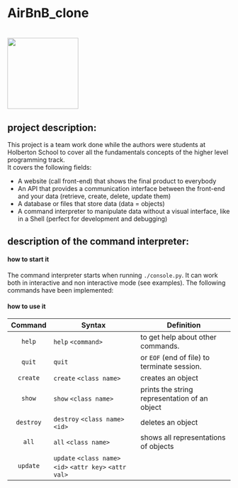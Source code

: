 # AirBnB_clone
# <img src="https://github.com/johncoleman83/AirBnB_clone/blob/master/dev/HBTN-hbnb-Final.png" width="160" height=auto />
## project description:

This project is a team work done while the authors were students at Holberton School to cover all the fundamentals concepts of the higher level programming track.   
It covers the following fields:
- A website (call front-end) that shows the final product to everybody
- An API that provides a communication interface between the front-end and your data (retrieve, create, delete, update them)
- A database or files that store data (data = objects)
- A command interpreter to manipulate data without a visual interface, like in a Shell (perfect for development and debugging)

## description of the command interpreter:
####     how to start it
The command interpreter starts when running `./console.py`.
It can work both in interactive and non interactive mode (see examples).
The following commands have been implemented:

####     how to use it
| Command  | Syntax                        |Definition                                    |  
|:-------: | ------------------------------|----------------|
| `help`   |`help` `<command>`               |to get help about other commands.             |  
| `quit`   |`quit`                         |or `EOF` (end of file) to terminate session.   | 
| `create` |`create` `<class name>`                    |creates an object |
|`show`    |`show` `<class name>`                      |prints the string representation of an object|
| `destroy`|`destroy` `<class name>` `<id>`      |deletes an object|
|`all`     |`all` `<class name>`              |shows all representations of objects|
|`update`  |`update` `<class name>` `<id>` `<attr key>` `<attr val>`||
